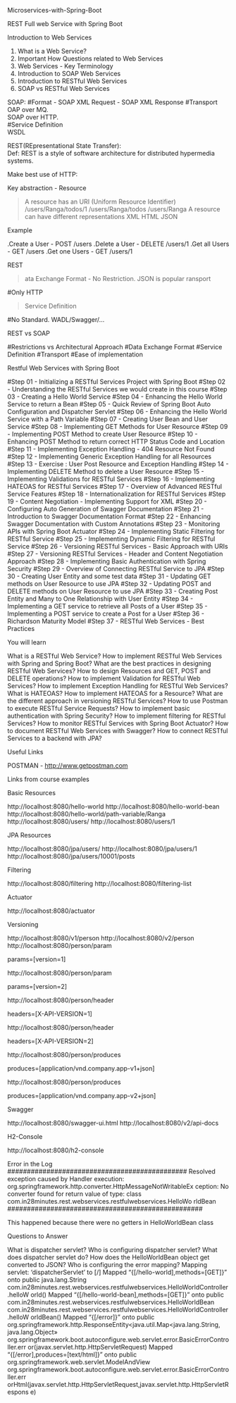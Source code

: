 Microservices-with-Spring-Boot

REST Full web Service with Spring Boot

Introduction to Web Services
1. What is a Web Service?
2. Important How Questions related to Web Services
3. Web Services - Key Terminology
4. Introduction to SOAP Web Services
5. Introduction to RESTful Web Services
6. SOAP vs RESTful Web Services

SOAP:
#Format - SOAP XML Request - SOAP XML Response
#Transport
  OAP over MQ.   
  SOAP over HTTP.  
#Service Definition  
  WSDL
   
REST(REpresentational State Transfer):  
Def: REST is a style of software architecture for distributed hypermedia systems.

Make best use of HTTP:

Key abstraction - Resource

 >A resource has an URI (Uniform Resource Identifier)
 >/users/Ranga/todos/1
 >/users/Ranga/todos
 >/users/Ranga
 >A resource can have different representations
 >XML
 >HTML
 >JSON
 
Example

.Create a User - POST /users
.Delete a User - DELETE /users/1
.Get all Users - GET /users
.Get one Users - GET /users/1

REST

>ata Exchange Format - No Restriction. JSON is popular
>ransport
  
   #Only HTTP
  
>Service Definition

  #No Standard. WADL/Swagger/…

REST vs SOAP
 
  #Restrictions vs Architectural Approach
  #Data Exchange Format
  #Service Definition
  #Transport
  #Ease of implementation


Restful Web Services with Spring Boot

#Step 01 - Initializing a RESTful Services Project with Spring Boot
#Step 02 - Understanding the RESTful Services we would create in this course
#Step 03 - Creating a Hello World Service
#Step 04 - Enhancing the Hello World Service to return a Bean
#Step 05 - Quick Review of Spring Boot Auto Configuration and Dispatcher Servlet
#Step 06 - Enhancing the Hello World Service with a Path Variable
#Step 07 - Creating User Bean and User Service
#Step 08 - Implementing GET Methods for User Resource
#Step 09 - Implementing POST Method to create User Resource
#Step 10 - Enhancing POST Method to return correct HTTP Status Code and Location
#Step 11 - Implementing Exception Handling - 404 Resource Not Found
#Step 12 - Implementing Generic Exception Handling for all Resources
#Step 13 - Exercise : User Post Resource and Exception Handling
#Step 14 - Implementing DELETE Method to delete a User Resource
#Step 15 - Implementing Validations for RESTful Services
#Step 16 - Implementing HATEOAS for RESTful Services
#Step 17 - Overview of Advanced RESTful Service Features
#Step 18 - Internationalization for RESTful Services
#Step 19 - Content Negotiation - Implementing Support for XML
#Step 20 - Configuring Auto Generation of Swagger Documentation
#Step 21 - Introduction to Swagger Documentation Format
#Step 22 - Enhancing Swagger Documentation with Custom Annotations
#Step 23 - Monitoring APIs with Spring Boot Actuator
#Step 24 - Implementing Static Filtering for RESTful Service
#Step 25 - Implementing Dynamic Filtering for RESTful Service
#Step 26 - Versioning RESTful Services - Basic Approach with URIs
#Step 27 - Versioning RESTful Services - Header and Content Negotiation Approach
#Step 28 - Implementing Basic Authentication with Spring Security
#Step 29 - Overview of Connecting RESTful Service to JPA
#Step 30 - Creating User Entity and some test data
#Step 31 - Updating GET methods on User Resource to use JPA
#Step 32 - Updating POST and DELETE methods on User Resource to use JPA
#Step 33 - Creating Post Entity and Many to One Relationship with User Entity
#Step 34 - Implementing a GET service to retrieve all Posts of a User
#Step 35 - Implementing a POST service to create a Post for a User
#Step 36 - Richardson Maturity Model
#Step 37 - RESTful Web Services - Best Practices

You will learn

What is a RESTful Web Service?
How to implement RESTful Web Services with Spring and Spring Boot?
What are the best practices in designing RESTful Web Services?
How to design Resources and GET, POST and DELETE operations?
How to implement Validation for RESTful Web Services?
How to implement Exception Handling for RESTful Web Services?
What is HATEOAS? How to implement HATEOAS for a Resource?
What are the different approach in versioning RESTful Services?
How to use Postman to execute RESTful Service Requests?
How to implement basic authentication with Spring Security?
How to implement filtering for RESTful Services?
How to monitor RESTful Services with Spring Boot Actuator?
How to document RESTful Web Services with Swagger?
How to connect RESTful Services to a backend with JPA?

Useful Links

POSTMAN - http://www.getpostman.com

Links from course examples

Basic Resources

http://localhost:8080/hello-world
http://localhost:8080/hello-world-bean
http://localhost:8080/hello-world/path-variable/Ranga
http://localhost:8080/users/
http://localhost:8080/users/1

JPA Resources

http://localhost:8080/jpa/users/
http://localhost:8080/jpa/users/1
http://localhost:8080/jpa/users/10001/posts

Filtering

http://localhost:8080/filtering
http://localhost:8080/filtering-list

Actuator

http://localhost:8080/actuator

Versioning

http://localhost:8080/v1/person
http://localhost:8080/v2/person
http://localhost:8080/person/param

params=[version=1]

http://localhost:8080/person/param

params=[version=2]

http://localhost:8080/person/header

headers=[X-API-VERSION=1]

http://localhost:8080/person/header

headers=[X-API-VERSION=2]

http://localhost:8080/person/produces

produces=[application/vnd.company.app-v1+json]

http://localhost:8080/person/produces

produces=[application/vnd.company.app-v2+json]

Swagger

http://localhost:8080/swagger-ui.html
http://localhost:8080/v2/api-docs

H2-Console

http://localhost:8080/h2-console

Error in the Log
##############################################
Resolved exception caused by Handler execution:
org.springframework.http.converter.HttpMessageNotWritableEx
ception:
No converter found for return value of type:
class
com.in28minutes.rest.webservices.restfulwebservices.HelloWo
rldBean
##################################################

This happened because there were no getters in HelloWorldBean class

Questions to Answer

What is dispatcher servlet?
Who is configuring dispatcher servlet?
What does dispatcher servlet do?
How does the HelloWorldBean object get converted to JSON?
Who is configuring the error mapping?
Mapping servlet: ‘dispatcherServlet’ to [/]
Mapped “{[/hello-world],methods=[GET]}” onto public java.lang.String
com.in28minutes.rest.webservices.restfulwebservices.HelloWorldController.helloW
orld()
Mapped “{[/hello-world-bean],methods=[GET]}” onto public
com.in28minutes.rest.webservices.restfulwebservices.HelloWorldBean
com.in28minutes.rest.webservices.restfulwebservices.HelloWorldController.helloW
orldBean()
Mapped “{[/error]}” onto public
org.springframework.http.ResponseEntity<java.util.Map<java.lang.String,
java.lang.Object»
org.springframework.boot.autoconfigure.web.servlet.error.BasicErrorController.err
or(javax.servlet.http.HttpServletRequest)
Mapped “{[/error],produces=[text/html]}” onto public
org.springframework.web.servlet.ModelAndView
org.springframework.boot.autoconfigure.web.servlet.error.BasicErrorController.err
orHtml(javax.servlet.http.HttpServletRequest,javax.servlet.http.HttpServletRespons
e)
